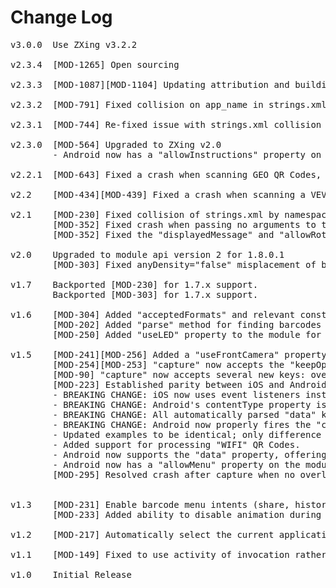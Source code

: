 # Change Log
<pre>
v3.0.0  Use ZXing v3.2.2

v2.3.4  [MOD-1265] Open sourcing
	
v2.3.3  [MOD-1087][MOD-1104] Updating attribution and building with 2.1.3.GA to support x86 devices
	
v2.3.2  [MOD-791] Fixed collision on app_name in strings.xml

v2.3.1  [MOD-744] Re-fixed issue with strings.xml collision

v2.3.0	[MOD-564] Upgraded to ZXing v2.0
		- Android now has a "allowInstructions" property on the module. See the documentation to find out more.

v2.2.1	[MOD-643] Fixed a crash when scanning GEO QR Codes, and split the possible ?q= in to a "query" variable.

v2.2	[MOD-434][MOD-439] Fixed a crash when scanning a VEVENT code, and improved the durability of scanning to not crash the application upon parse errors.

v2.1	[MOD-230] Fixed collision of strings.xml by namespacing this module's strings.xml files.
		[MOD-352] Fixed crash when passing no arguments to the "capture" method.
		[MOD-352] Fixed the "displayedMessage" and "allowRotation" properties that were broken by the 2.0 release.

v2.0	Upgraded to module api version 2 for 1.8.0.1
		[MOD-303] Fixed anyDensity="false" misplacement of barcode results.
		
v1.7	Backported [MOD-230] for 1.7.x support.
		Backported [MOD-303] for 1.7.x support.

v1.6	[MOD-304] Added "acceptedFormats" and relevant constants. Check out the documentation and example to find out more.
		[MOD-202] Added "parse" method for finding barcodes in blobs. See documentation and example for more information.
		[MOD-250] Added "useLED" property to the module for lighting the LED during scanning, if available.

v1.5	[MOD-241][MOD-256] Added a "useFrontCamera" property to the module to control which camera is used.
		[MOD-254][MOD-253] "capture" now accepts the "keepOpen" boolean key. Check out the example and documentation to find out more.
		[MOD-90] "capture" now accepts several new keys: overlay, which takes a view; and showRectangle, which takes a boolean.
		[MOD-223] Established parity between iOS and Android Barcode modules.
		- BREAKING CHANGE: iOS now uses event listeners instead of callbacks! Use Ti.Barcode.addEventListener('success', ...) instead of capture({ success: ...})!
		- BREAKING CHANGE: Android's contentType property is now an integer, instead of a string! Check out the example and documentation to find out more.
		- BREAKING CHANGE: All automatically parsed "data" keys will now be lower case. This ensures consistency across the API and ease of access. 
		- BREAKING CHANGE: Android now properly fires the "cancel" event, as documented. It was firing the "canceled" event.
		- Updated examples to be identical; only difference is iOS's example utilizes the allowRotation property.
		- Added support for processing "WIFI" QR Codes.
		- Android now supports the "data" property, offering up a easy to use dictionary of the properties from the scanned barcode.
		- Android now has a "allowMenu" property on the module. See the documentation to find out more.
		[MOD-295] Resolved crash after capture when no overlay is specified


v1.3    [MOD-231] Enable barcode menu intents (share, history, etc.)
        [MOD-233] Added ability to disable animation during activity transition to camera

v1.2    [MOD-217] Automatically select the current application as the scanning source

v1.1    [MOD-149] Fixed to use activity of invocation rather than default activity

v1.0    Initial Release
